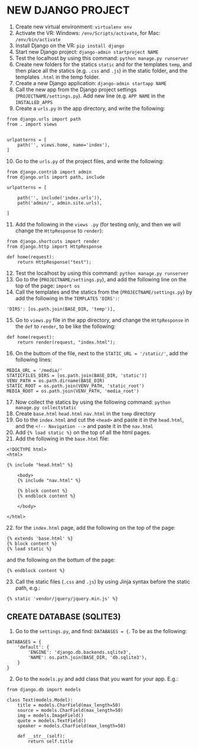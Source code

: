 # NEW DJANGO PROJECT

1. Create new virtual environment: ```virtualenv env```
2. Activate the VR: Windows: ```/env/Scripts/activate```, for Mac: ```/env/bin/activate```
3. Install Django on the VR: ```pip install django```
4. Start new Django project: ```django-admin startproject NAME```
5. Test the localhost by using this command: ```python manage.py runserver```
6. Create new folders for the statics ```static``` and for the templates ```temp```, and then place all the statics (e.g. ```.css``` and ```.js```) in the static folder, and the templates ```.html``` in the temp folder.
7. Create a new Django application: ```django-admin startapp NAME```
8. Call the new app from the Django project settings (```PROJECTNAME/settings.py```). Add new line (e.g. ```APP NAME``` in the ```INSTALLED_APPS```
9. Create a ```urls.py``` in the app directory, and write the following:
```
from django.urls import path
from . import views


urlpatterns = [
    path('', views.home, name='index'),
]
```

10. Go to the ```urls.py``` of the project files, and write the following:
```
from django.contrib import admin
from django.urls import path, include

urlpatterns = [
    
    path('', include('index.urls')),
    path('admin/', admin.site.urls),
    
]
```

11. Add the following in the ```views .py``` (for testing only, and then we will change the ```HttpResponse``` to ```render```): 
```
from django.shortcuts import render
from django.http import HttpResponse

def home(request):
    return HttpResponse("test");
```

12. Test the localhost by using this command: ```python manage.py runserver```
13. Go to the (```PROJECTNAME/settings.py```), and add the following line on the top of the page: ```import os```
14. Call the templates and the statics from the (```PROJECTNAME/settings.py```) by add the following in the ```TEMPLATES``` ```'DIRS':```:
```
'DIRS': [os.path.join(BASE_DIR, 'temp')],
```

15. Go to ```views.py``` file in the app directory, and change the ```HttpResponse``` in the ```def``` to ```render```, to be like the following:
```
def home(request):
    return render(request, "index.html");
```

16. On the buttom of the file, next to the ```STATIC_URL = '/static/'```, add the following lines: 
```
MEDIA_URL = '/media/'
STATICFILES_DIRS = [os.path.join(BASE_DIR, 'static')]
VENV_PATH = os.path.dirname(BASE_DIR)
STATIC_ROOT = os.path.join(VENV_PATH, 'static_root')
MEDIA_ROOT = os.path.join(VENV_PATH, 'media_root')
```

17. Now collect the statics by using the following command: ```python manage.py collectstatic```
18. Create ```base.html``` ```head.html``` ```nav.html``` in the ```temp``` directory
19. Go to the ```index.html``` and cut the ```<head>``` and paste it in the ```head.html```, and the ```<!-- Navigation -->``` and paste it in the ```nav.html```
20. Add ```{% load static %}``` on the top of all the html pages.
21. Add the following in the ```base.html``` file:
```
<!DOCTYPE html>
<html>

{% include "head.html" %}

    <body>
    {% include "nav.html" %}

    {% block content %}
    {% endblock content %}

    </body>

</html>
```
22. for the ```index.html``` page, add the following on the top of the page:
```
{% extends 'base.html' %}
{% block content %}
{% load static %}
```
and the following on the bottum of the page:
```
{% endblock content %}
```
23. Call the static files (```.css``` and ```.js```) by using Jinja syntax before the static path, e.g.:
```
{% static 'vendor/jquery/jquery.min.js' %}
```


## CREATE DATABASE (SQLITE3)

1. Go to the ```settings.py```, and find: ```DATABASES = {```. To be as the following:
```
DATABASES = {
    'default': {
        'ENGINE': 'django.db.backends.sqlite3',
        'NAME': os.path.join(BASE_DIR, 'db.sqlite3'),
    }
}
```

2. Go to the ```models.py``` and add class that you want for your app. E.g.:
```
from django.db import models

class Text(models.Model):
    title = models.CharField(max_length=50)
    source = models.CharField(max_length=50)
    img = models.ImageField()
    quote = models.TextField()
    speaker = models.CharField(max_length=50)

    def __str__(self):
        return self.title
```
